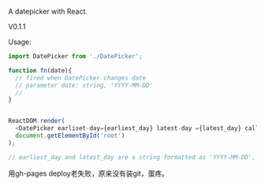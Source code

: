 A datepicker with React.

V0.1.1

Usage:
```javascript
import DatePicker from './DatePicker';

function fn(date){
  // fired when DatePicker changes date
  // parameter date: string, 'YYYY-MM-DD'
  //
}


ReactDOM.render(
  <DatePicker earliset-day={earliest_day} latest-day ={latest_day} callback={fn}/>,
  document.getElementById('root')
);

// earliest_day and latest_day are a string formatted as 'YYYY-MM-DD', default today and Infinity.

```

用gh-pages deploy老失败，原来没有装git，蛋疼。
